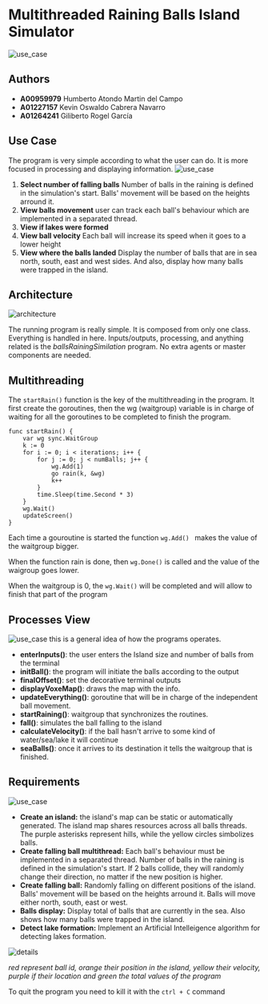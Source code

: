 # Multithreaded Raining Balls Island Simulator
![use_case](images/program.png)
## Authors
- **A00959979** Humberto Atondo Martin del Campo 
- **A01227157** Kevin Oswaldo Cabrera Navarro 
- **A01264241** Giliberto Rogel García 

## Use Case
The program is very simple according to what the user can do. It is more focused in processing and displaying information.
![use_case](images/use_case.png)

1. **Select number of falling balls** Number of balls in the raining is defined in the simulation's start. Balls' movement will be based on the heights arround it.
2. **View balls movement** user can track each ball's behaviour which are implemented in a separated thread.
3. **View if lakes were formed**
4. **View ball velocity** Each ball will increase its speed when it goes to a lower height
5. **View where the balls landed** Display the number of balls that are in sea north, south, east and west sides. And also, display how many balls were trapped in the island.

## Architecture
![architecture](images/architecture.png)

The running program is really simple. It is composed from only one class. Everything is handled in here. Inputs/outputs, processing, and anything related is the *ballsRainingSimilation* program. No extra agents or master components are needed. 

## Multithreading
The ``startRain()`` function is the key of the multithreading in the program. It first create the goroutines, then the wg (waitgroup) variable is in charge of waiting for all the goroutines to be completed to finish the program.

````
func startRain() {
	var wg sync.WaitGroup
	k := 0
	for i := 0; i < iterations; i++ {
		for j := 0; j < numBalls; j++ {
			wg.Add(1)
			go rain(k, &wg)
			k++
		}
		time.Sleep(time.Second * 3)
	}
	wg.Wait()
	updateScreen()
}
````

Each time a gouroutine is started the function `wg.Add() ` makes the value of the waitgroup bigger.

When the function rain is done, then `wg.Done()` is called and the value of the waigroup goes lower.

When the waitgroup is 0, the `wg.Wait()` will be completed and will allow to finish that part of the program

## Processes View
![use_case](images/process.png)
this is a general idea of how the programs operates.
* **enterInputs()**: the user enters the Island size and number of balls from the terminal
* **initBall()**: the program will initiate the balls according to the output
* **finalOffset()**: set the decorative terminal outputs
* **displayVoxeMap()**: draws the map with the info.
* **updateEverything()**: goroutine that will be in charge of the independent ball movement.
* **startRaining()**: waitgroup that synchronizes the routines.
* **fall()**: simulates the ball falling to the island
* **calculateVelocity()**: if the ball hasn't arrive to some kind of water/sea/lake it will continue
* **seaBalls()**: once it arrives to its destination it tells the waitgroup that is finished.


## Requirements
![use_case](images/island.png)

- **Create an island:** the island's map can be static or automatically generated. The island map shares resources across all balls threads. The purple asterisks represent hills, while the yellow circles simbolizes balls.
- **Create falling ball multithread:** Each ball's behaviour must be implemented in a separated thread. Number of balls in the raining is defined in the simulation's start. If 2 balls collide, they will randomly change their direction, no matter if the new position is higher.
- **Create falling ball:** Randomly falling on different positions of the island. Balls' movement will be based on the heights arround it. Balls will move either north, south, east or west.
- **Balls display:** Display total of balls that are currently in the sea. Also shows how many balls were trapped in the island.
- **Detect lake formation:** Implement an Artificial Intelleigence algorithm for detecting lakes formation.

![details](images/details.png)

*red represent ball id, orange their position in the island, yellow their velocity, purple if their location and green the total values of the program*

To quit the program you need to kill it with the `ctrl + C` command